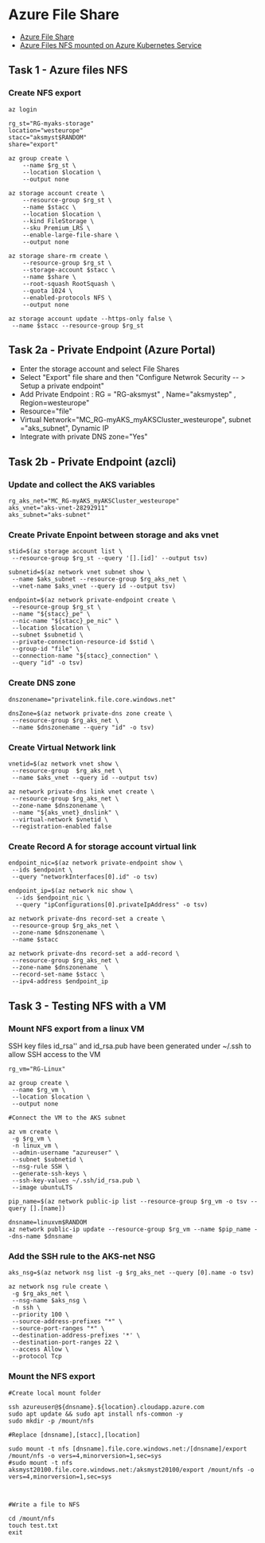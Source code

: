 # Azure File Share

- [Azure File Share](https://learn.microsoft.com/en-us/azure/storage/files/storage-files-quick-create-use-linux)
- [Azure Files NFS mounted on Azure Kubernetes Service](https://blog.nillsf.com/index.php/2021/01/11/azure-files-nfs-mounted-on-azure-kubernetes-service/)

## Task 1 - Azure files NFS

### Create NFS export

```
az login

rg_st="RG-myaks-storage"
location="westeurope"
stacc="aksmyst$RANDOM"
share="export"

az group create \
    --name $rg_st \
    --location $location \
    --output none
    
az storage account create \
    --resource-group $rg_st \
    --name $stacc \
    --location $location \
    --kind FileStorage \
    --sku Premium_LRS \
    --enable-large-file-share \
    --output none
    
az storage share-rm create \
    --resource-group $rg_st \
    --storage-account $stacc \
    --name $share \
    --root-squash RootSquash \
    --quota 1024 \
    --enabled-protocols NFS \
    --output none
    
az storage account update --https-only false \
 --name $stacc --resource-group $rg_st
```
 
 
## Task 2a - Private Endpoint (Azure Portal)
 
 - Enter the storage account and select File Shares
 - Select "Export" file share and then "Configure Netwrok Security -- > Setup a private endpoint"
 - Add Private Endpoint : RG = "RG-aksmyst" , Name="aksmystep" , Region=westeurope"
 - Resource="file"
 - Virtual Network="MC_RG-myAKS_myAKSCluster_westeurope", subnet ="aks_subnet", Dynamic IP
 - Integrate with private DNS zone="Yes"
 
## Task 2b - Private Endpoint (azcli)
 
### Update and collect the AKS variables
 
```
rg_aks_net="MC_RG-myAKS_myAKSCluster_westeurope"
aks_vnet="aks-vnet-28292911"
aks_subnet="aks-subnet"
```

### Create Private Enpoint between storage and aks vnet
 
```
stid=$(az storage account list \
 --resource-group $rg_st --query '[].[id]' --output tsv)
 
subnetid=$(az network vnet subnet show \
 --name $aks_subnet --resource-group $rg_aks_net \
 --vnet-name $aks_vnet --query id --output tsv)
 
endpoint=$(az network private-endpoint create \
 --resource-group $rg_st \
 --name "${stacc}_pe" \
 --nic-name "${stacc}_pe_nic" \
 --location $location \
 --subnet $subnetid \
 --private-connection-resource-id $stid \
 --group-id "file" \
 --connection-name "${stacc}_connection" \
 --query "id" -o tsv)
```

### Create DNS zone

```
dnszonename="privatelink.file.core.windows.net"

dnsZone=$(az network private-dns zone create \
 --resource-group $rg_aks_net \
 --name $dnszonename --query "id" -o tsv)
```

### Create Virtual Network link

```
vnetid=$(az network vnet show \
 --resource-group  $rg_aks_net \
 --name $aks_vnet --query id --output tsv)

az network private-dns link vnet create \
 --resource-group $rg_aks_net \
 --zone-name $dnszonename \
 --name "${aks_vnet}_dnslink" \
 --virtual-network $vnetid \
 --registration-enabled false
```

### Create Record A for storage account virtual link

```
endpoint_nic=$(az network private-endpoint show \
 --ids $endpoint \
 --query "networkInterfaces[0].id" -o tsv)

endpoint_ip=$(az network nic show \
  --ids $endpoint_nic \
  --query "ipConfigurations[0].privateIpAddress" -o tsv)
  
az network private-dns record-set a create \
 --resource-group $rg_aks_net \
 --zone-name $dnszonename \
 --name $stacc
 
az network private-dns record-set a add-record \
 --resource-group $rg_aks_net \
 --zone-name $dnszonename  \
 --record-set-name $stacc \
 --ipv4-address $endpoint_ip
```

## Task 3 - Testing NFS with a VM

### Mount NFS export from a linux VM

SSH key files id_rsa'' and id_rsa.pub have been generated under ~/.ssh to allow SSH access to the VM

```
rg_vm="RG-Linux"

az group create \
 --name $rg_vm \
 --location $location \
 --output none
 
#Connect the VM to the AKS subnet

az vm create \
 -g $rg_vm \
 -n linux_vm \
 --admin-username "azureuser" \
 --subnet $subnetid \
 --nsg-rule SSH \
 --generate-ssh-keys \
 --ssh-key-values ~/.ssh/id_rsa.pub \
 --image ubuntuLTS
 
pip_name=$(az network public-ip list --resource-group $rg_vm -o tsv --query [].[name])
 
dnsname=linuxvm$RANDOM
az network public-ip update --resource-group $rg_vm --name $pip_name --dns-name $dnsname
```

### Add the SSH rule to the AKS-net NSG

```
aks_nsg=$(az network nsg list -g $rg_aks_net --query [0].name -o tsv)

az network nsg rule create \
 -g $rg_aks_net \
 --nsg-name $aks_nsg \
 -n ssh \
 --priority 100 \
 --source-address-prefixes "*" \
 --source-port-ranges "*" \
 --destination-address-prefixes '*' \
 --destination-port-ranges 22 \
 --access Allow \
 --protocol Tcp
```

### Mount the NFS export

```
#Create local mount folder

ssh azureuser@${dnsname}.${location}.cloudapp.azure.com
sudo apt update && sudo apt install nfs-common -y
sudo mkdir -p /mount/nfs

#Replace [dnsname],[stacc],[location]

sudo mount -t nfs [dnsname].file.core.windows.net:/[dnsname]/export /mount/nfs -o vers=4,minorversion=1,sec=sys
#sudo mount -t nfs aksmyst20100.file.core.windows.net:/aksmyst20100/export /mount/nfs -o vers=4,minorversion=1,sec=sys



#Write a file to NFS

cd /mount/nfs
touch test.txt
exit
```
